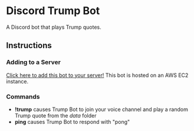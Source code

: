 # Discord Trump Bot

A Discord bot that plays Trump quotes. 

## Instructions

### Adding to a Server

[Click here to add this bot to your server!](https://discordapp.com/oauth2/authorize?&client_id=316056436545421314&scope=bot&permissions=0)
This bot is hosted on an AWS EC2 instance.

### Commands

- __!trump__ causes Trump Bot to join your voice channel and play a random Trump quote from the _data_ folder
- __ping__ causes Trump Bot to respond with "pong"
